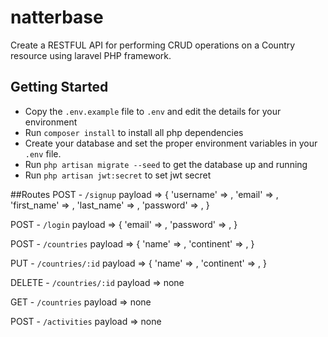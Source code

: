 # natterbase
Create a RESTFUL API for performing CRUD operations on a Country resource using laravel PHP framework. 

## Getting Started
- Copy the `.env.example` file to `.env` and edit the details for your environment
- Run `composer install` to install all php dependencies
- Create your database and set the proper environment variables in your `.env` file.
- Run `php artisan migrate --seed`  to get the database up and running
- Run `php artisan jwt:secret` to set jwt secret

##Routes
POST - `/signup`
payload => {
  'username' => ,
			'email' => ,
			'first_name' => ,
			'last_name' => ,
			'password' => ,
}

POST - `/login`
payload => {
  'email' => ,
	'password' => ,
}

POST - `/countries`
payload => {
  'name' => ,
		'continent' => ,
}

PUT - `/countries/:id`
payload => {
  'name' => ,
		'continent' => ,
}

DELETE - `/countries/:id`
payload => none

GET - `/countries`
payload => none

POST - `/activities`
payload => none
